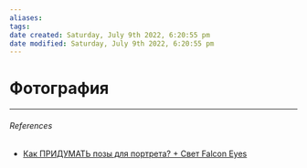 ```yaml
---
aliases: 
tags: 
date created: Saturday, July 9th 2022, 6:20:55 pm
date modified: Saturday, July 9th 2022, 6:20:55 pm
---
```


# Фотография

---

###### References
- [Как ПРИДУМАТЬ позы для портрета? + Свет Falcon Eyes](https://www.youtube.com/watch?v=-JmSVbaSL_g)